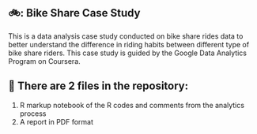 ## 🚲: Bike Share Case Study
This is a data analysis case study conducted on bike share rides data to better understand the difference in riding habits between different type of bike share riders. This case study is guided by the Google Data Analytics Program on Coursera.
## :page_facing_up: There are 2 files in the repository:
1. R markup notebook of the R codes and comments from the analytics process
2. A report in PDF format
